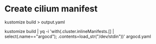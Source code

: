 # Create cilium manifest

kustomize build > output.yaml


kustomize build  | yq -i 'with(.cluster.inlineManifests.[] | select(.name=="argocd"); .contents=load_str("/dev/stdin"))' argocd.yaml
